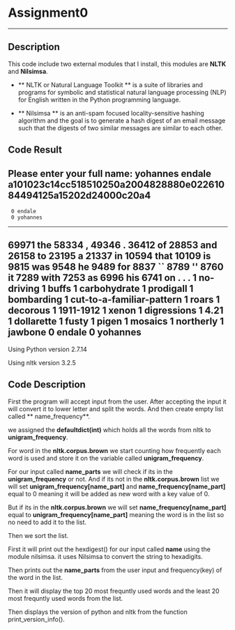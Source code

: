 # Assignment0
***********
## Description

This code include two external modules that I install, this modules are **NLTK** and **Nilsimsa**.

- ** NLTK or Natural Language Toolkit ** is a suite of libraries and programs for symbolic and statistical natural language processing (NLP) for English written in the Python programming language.

-  ** Nilsimsa ** is an anti-spam focused locality-sensitive hashing algorithm and the goal is to generate a hash digest of an email message such that the digests of two similar messages are similar to each other.

## Code Result
Please enter your full name: yohannes endale
a101023c14cc518510250a2004828880e02261084494125a15202d24000c20a4
-----------------------------
     0 endale
     0 yohannes
-----------------------------
 69971 the
 58334 ,
 49346 .
 36412 of
 28853 and
 26158 to
 23195 a
 21337 in
 10594 that
 10109 is
  9815 was
  9548 he
  9489 for
  8837 ``
  8789 ''
  8760 it
  7289 with
  7253 as
  6996 his
  6741 on
     . 
     . 
     . 
     1 no-driving
     1 buffs
     1 carbohydrate
     1 prodigall
     1 bombarding
     1 cut-to-a-familiar-pattern
     1 roars
     1 decorous
     1 1911-1912
     1 xenon
     1 digressions
     1 4.21
     1 dollarette
     1 fusty
     1 pigen
     1 mosaics
     1 northerly
     1 jawbone
     0 endale
     0 yohannes
-----------------------------
Using Python version 2.7.14

Using nltk version 3.2.5

## Code Description
First the program will accept input from the user.
After accepting the input it will convert it to lower letter and split the words.
And then create empty list called ** name_frequency**.

we assigned the **defaultdict(int)** which holds all the words from nltk to **unigram_frequency**.
 
For word in the **nltk.corpus.brown** we start counting how frequently each word is used and store it on the variable called **unigram_frequency**.


For our input called **name_parts** we will check if its in the **unigram_frequency** or not. And if its not in the **nltk.corpus.brown** list we will set **unigram_frequency[name_part]** and **name_frequency[name_part]** equal to 0 meaning it will be added as new word with a key value of 0.

But if its in the **nltk.corpus.brown** we will set **name_frequency[name_part]** equal to **unigram_frequency[name_part]** meaning the word is in the list so no need to add it to the list.

Then we sort the list.

First it will print out the hexdigest() for our input called **name** using the module nilsimsa. it uses Nilsimsa to convert the string to hexadigits.

Then prints out the **name_parts** from the user input and frequency(key) of the word in the list.

Then it will display the top 20 most frequntly used words
and the least 20 most frequntly used words from the list.

Then displays the version of python and nltk from the function print_version_info().




